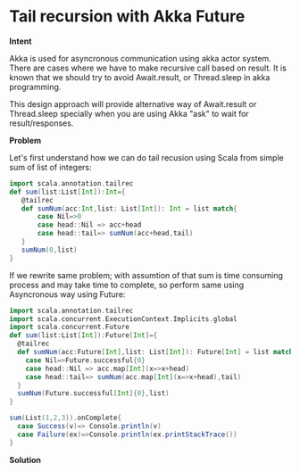 # Tail recursion with Akka Future

**Intent**

Akka is used for asyncronous communication using akka actor system. There are cases where we have to make recursive call based on result. It is known that we should try to avoid Await.result, or Thread.sleep in akka programming.

This design approach will provide alternative way of Await.result or Thread.sleep specially when you are using Akka "ask" to wait for result/responses.

**Problem**

Let's first understand how we can do tail recusion using Scala from simple sum of list of integers:

```scala
import scala.annotation.tailrec
def sum(list:List[Int]):Int={
   @tailrec
   def sumNum(acc:Int,list: List[Int]): Int = list match{
       case Nil=>0
       case head::Nil => acc+head
       case head::tail=> sumNum(acc+head,tail)
   }
   sumNum(0,list)
}
```
If we rewrite same problem; with assumtion of that sum is time consuming process and may take time to complete, so perform same using Asyncronous way using Future: 

```scala
import scala.annotation.tailrec
import scala.concurrent.ExecutionContext.Implicits.global
import scala.concurrent.Future
def sum(list:List[Int]):Future[Int]={
  @tailrec
  def sumNum(acc:Future[Int],list: List[Int]): Future[Int] = list match{
    case Nil=>Future.successful{0}
    case head::Nil => acc.map[Int](x=>x+head)
    case head::tail=> sumNum(acc.map[Int](x=>x+head),tail)
  }
  sumNum(Future.successful[Int]{0},list)
}

sum(List(1,2,3)).onComplete{
  case Success(v)=> Console.println(v)
  case Failure(ex)=>Console.println(ex.printStackTrace())
}

```


**Solution**

